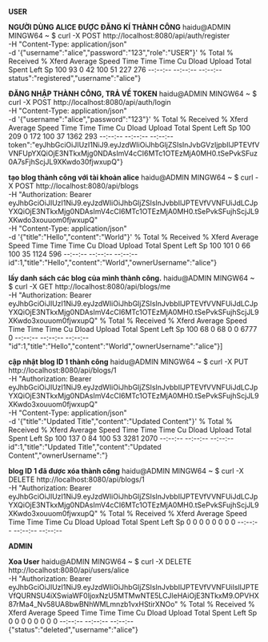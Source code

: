**USER**

**NGƯỜI DÙNG ALICE ĐƯỢC ĐĂNG KÍ THÀNH CÔNG**
haidu@ADMIN MINGW64 ~
$ curl -X POST http://localhost:8080/api/auth/register \
  -H "Content-Type: application/json" \
  -d '{"username":"alice","password":"123","role":"USER"}'
  % Total    % Received % Xferd  Average Speed   Time    Time     Time  Cu
                                 Dload  Upload   Total   Spent    Left  Sp
100    93    0    42  100    51    227    276 --:--:-- --:--:-- --:--:--  status":"registered","username":"alice"}



**ĐĂNG NHẬP THÀNH CÔNG, TRẢ VỀ TOKEN**
haidu@ADMIN MINGW64 ~
$ curl -X POST http://localhost:8080/api/auth/login \
  -H "Content-Type: application/json" \
  -d '{"username":"alice","password":"123"}'
  % Total    % Received % Xferd  Average Speed   Time    Time     Time  Cu
                                 Dload  Upload   Total   Spent    Left  Sp
100   209    0   172  100    37   1362    293 --:--:-- --:--:-- --:--:--  token":"eyJhbGciOiJIUzI1NiJ9.eyJzdWIiOiJhbGljZSIsInJvbGVzIjpbIlJPTEVfVVNFUpYXQiOjE3NTkxMjg0NDAsImV4cCI6MTc1OTEzMjA0MH0.tSePvkSFuz0A7sFjhScjJL9XKwdo30fjwxupQ"}



**tạo blog thành công với tài khoản alice**
haidu@ADMIN MINGW64 ~
$ curl -X POST http://localhost:8080/api/blogs \
  -H "Authorization: Bearer eyJhbGciOiJIUzI1NiJ9.eyJzdWIiOiJhbGljZSIsInJvbbIlJPTEVfVVNFUiJdLCJpYXQiOjE3NTkxMjg0NDAsImV4cCI6MTc1OTEzMjA0MH0.tSePvkSFujhScjJL9XKwdo3xouuom0fjwxupQ" \
  -H "Content-Type: application/json" \
  -d '{"title":"Hello","content":"World"}'
  % Total    % Received % Xferd  Average Speed   Time    Time     Time  Cu
                                 Dload  Upload   Total   Spent    Left  Sp
100   101    0    66  100    35   1124    596 --:--:-- --:--:-- --:--:--  id":1,"title":"Hello","content":"World","ownerUsername":"alice"}




**lấy danh sách các blog của mình thành công.**
haidu@ADMIN MINGW64 ~
$ curl -X GET http://localhost:8080/api/blogs/me \
  -H "Authorization: Bearer eyJhbGciOiJIUzI1NiJ9.eyJzdWIiOiJhbGljZSIsInJvbbIlJPTEVfVVNFUiJdLCJpYXQiOjE3NTkxMjg0NDAsImV4cCI6MTc1OTEzMjA0MH0.tSePvkSFujhScjJL9XKwdo3xouuom0fjwxupQ"
  % Total    % Received % Xferd  Average Speed   Time    Time     Time  Cu
                                 Dload  Upload   Total   Spent    Left  Sp
100    68    0    68    0     0   6777      0 --:--:-- --:--:-- --:--:--  "id":1,"title":"Hello","content":"World","ownerUsername":"alice"}]



**cập nhật blog ID 1 thành công**
haidu@ADMIN MINGW64 ~
$ curl -X PUT http://localhost:8080/api/blogs/1 \
  -H "Authorization: Bearer eyJhbGciOiJIUzI1NiJ9.eyJzdWIiOiJhbGljZSIsInJvbbIlJPTEVfVVNFUiJdLCJpYXQiOjE3NTkxMjg0NDAsImV4cCI6MTc1OTEzMjA0MH0.tSePvkSFujhScjJL9XKwdo3xouuom0fjwxupQ" \
  -H "Content-Type: application/json" \
  -d '{"title":"Updated Title","content":"Updated Content"}'
  % Total    % Received % Xferd  Average Speed   Time    Time     Time  Cu
                                 Dload  Upload   Total   Spent    Left  Sp
100   137    0    84  100    53   3281   2070 --:--:-- --:--:-- --:--:--  id":1,"title":"Updated Title","content":"Updated Content","ownerUsername":"}



**blog ID 1 đã được xóa thành công**
haidu@ADMIN MINGW64 ~
$ curl -X DELETE http://localhost:8080/api/blogs/1 \
  -H "Authorization: Bearer eyJhbGciOiJIUzI1NiJ9.eyJzdWIiOiJhbGljZSIsInJvbbIlJPTEVfVVNFUiJdLCJpYXQiOjE3NTkxMjg0NDAsImV4cCI6MTc1OTEzMjA0MH0.tSePvkSFujhScjJL9XKwdo3xouuom0fjwxupQ"
  % Total    % Received % Xferd  Average Speed   Time    Time     Time  Cu
                                 Dload  Upload   Total   Spent    Left  Sp
  0     0    0     0    0     0      0      0 --:--:-- --:--:-- --:--:--


**ADMIN**

 **Xoa User**
haidu@ADMIN MINGW64 ~
$ curl -X DELETE http://localhost:8080/api/users/alice \
  -H "Authorization: Bearer eyJhbGciOiJIUzI1NiJ9.eyJzdWIiOiJhbGljZSIsInJvbbIlJPTEVfVVNFUiIsIlJPTEVfQURNSU4iXSwiaWF0IjoxNzU5MTMwNTE5LCJleHAiOjE3NTkxM9.OPVHX87rMa4_Nv58UA8bwBNhWMLmnzb1vxHStirXNOo"
  % Total    % Received % Xferd  Average Speed   Time    Time     Time  Cu
                                 Dload  Upload   Total   Spent    Left  Sp
  0     0    0     0    0     0      0      0 --:--:-- --:--:-- --:--:--{"status":"deleted","username":"alice"}


